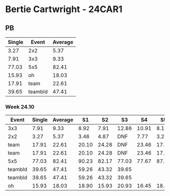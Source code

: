 # Bertie Cartwright - 24CAR1

## PB
|Single|Event|Average|
|----|----|----|
|3.27|2x2|5.37|
|7.91|3x3|9.33|
|77.03|5x5|82.41|
|15.93|oh|18.03|
|17.91|team|22.61|
|39.65|teambld|47.41|
### Week 24.10
|Event|Single|Average|S1|S2|S3|S4|S5|
|-----|-------|------|--|--|--|--|--|
|3x3|7.91|9.33|8.92|7.91|12.86|10.91|8.17|
|2x2|3.27|5.37|3.46|4.87|DNF|7.77|3.27|
|team|17.91|22.61|20.10|24.28|DNF|23.46|17.91|
|team|17.91|22.61|20.10|24.28|DNF|23.46|17.91|
|5x5|77.03|82.41|90.23|82.17|77.03|77.67|87.39|
|teambld|39.65|47.41|59.26|43.32|39.65| | |
|teambld|39.65|47.41|59.26|43.32|39.65| | |
|oh|15.93|18.03|18.90|15.93|20.93|16.45|18.73|
